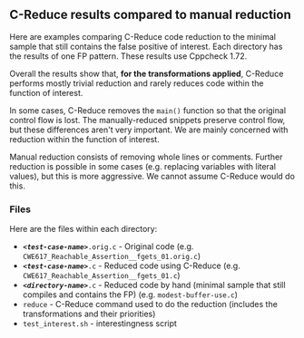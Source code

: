 ## C-Reduce results compared to manual reduction

Here are examples comparing C-Reduce code reduction to the minimal sample that still contains the false positive of interest. Each directory has the results of one FP pattern. These results use Cppcheck 1.72.

Overall the results show that, **for the transformations applied**, C-Reduce performs mostly trivial reduction and rarely reduces code within the function of interest. 

In some cases, C-Reduce removes the `main()` function so that the original control flow is lost. The manually-reduced snippets preserve control flow, but these differences aren't very important. We are mainly concerned with reduction within the function of interest.

Manual reduction consists of removing whole lines or comments. Further reduction is possible in some cases (e.g. replacing variables with literal values), but this is more aggressive. We cannot assume C-Reduce would do this.

### Files

Here are the files within each directory:

  * ***`<test-case-name>`***`.orig.c` - Original code (e.g. `CWE617_Reachable_Assertion__fgets_01.orig.c`)
  * ***`<test-case-name>`***`.c` - Reduced code using C-Reduce (e.g. `CWE617_Reachable_Assertion__fgets_01.c`)
  * ***`<directory-name>`***`.c` - Reduced code by hand (minimal sample that still compiles and contains the FP) (e.g. `modest-buffer-use.c`)
  * `reduce` - C-Reduce command used to do the reduction (includes the transformations and their priorities)
  * `test_interest.sh` - interestingness script